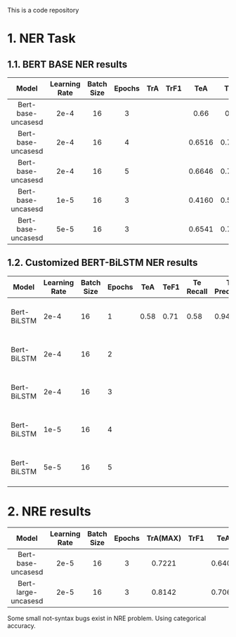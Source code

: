This is a code repository

# 1. NER Task
## 1.1. BERT BASE NER results

|Model              |Learning Rate  |Batch Size |Epochs |TrA    |TrF1   |TeA    |TeF1   |Time       |device   |framework|
|:--:               |:--:           |:--:       |:--:   |:--:   |:--:   |:--:   |:--:   |:--:       |:--:     |:--:     |
|Bert-base-uncasesd |2e-4           |16         |3      |       |       |0.66   |0.78   |           |M3 Max 30 Cores|pytorch  |
|Bert-base-uncasesd |2e-4           |16         |4      |       |       |0.6516 |0.7773 |25m54.8s   |RTX4060Ti16G|pytorch|
|Bert-base-uncasesd |2e-4           |16         |5      |       |       |0.6646 |0.7832 |21m3.1s    |RTX4060Ti16G|pytorch|
|Bert-base-uncasesd |1e-5           |16         |3      |       |       |0.4160 |0.5503 |17m46.5s   |RTX4060Ti16G|pytorch|
|Bert-base-uncasesd |5e-5           |16         |3      |       |       |0.6541 |0.7800 |17m56.8s   |RTX4060Ti16G|pytorch|

## 1.2. Customized BERT-BiLSTM NER results

| Model       | Learning Rate | Batch Size | Epochs | TeA  | TeF1 | Te Recall | Te Precision | Time | device          | framework |
|-------------|---------------|------------|--------|------|------|-----------|--------------|------|-----------------|-----------|
| Bert-BiLSTM | 2e-4          | 16         | 1      | 0.58 | 0.71 | 0.58      | 0.94         |      | M3 Max 30 Cores | pytorch   |
| Bert-BiLSTM | 2e-4          | 16         | 2      |      |      |           |              |      | M3 Max 30 Cores | pytorch   |
| Bert-BiLSTM | 2e-4          | 16         | 3      |      |      |           |              |      | M3 Max 30 Cores | pytorch   |
| Bert-BiLSTM | 1e-5          | 16         | 4      |      |      |           |              |      | M3 Max 30 Cores | pytorch   |
| Bert-BiLSTM | 5e-5          | 16         | 5      |      |      |           |              |      | M3 Max 30 Cores | pytorch   |



# 2. NRE results

|Model              |Learning Rate  |Batch Size |Epochs |TrA(MAX)|TrF1   |TeA    |TeF1   |Time       |device   |framework|
|:--:               |:--:           |:--:       |:--:   |:--:   |:--:   |:--:   |:--:   |:--:       |:--:     |:--:     |
|Bert-base-uncasesd |2e-5           |16         |3      |0.7221 |       |0.6408 |       |5m26.3s    |RTX4060Ti16G|tensorflow|
|Bert-large-uncasesd|2e-5           |16         |3      |0.8142 |       |0.7063 |       |14m1.3s    |RTX4060Ti16G|tensorflow|

Some small not-syntax bugs exist in NRE problem. Using categorical accuracy.
